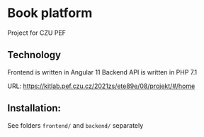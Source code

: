 # Book platform
Project for CZU PEF

## Technology
Frontend is written in Angular 11
Backend API is written in PHP 7.1

URL: https://kitlab.pef.czu.cz/2021zs/ete89e/08/projekt/#/home

##  Installation:
See folders `frontend/` and `backend/` separately

